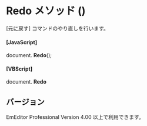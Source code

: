# Redo メソッド ()

\[元に戻す\] コマンドのやり直しを行います。

#### \[JavaScript\]

document. **Redo**();

#### \[VBScript\]

document. **Redo**

## バージョン

EmEditor Professional Version 4.00 以上で利用できます。